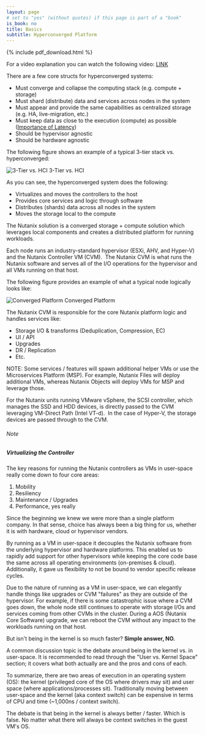 ```yaml
---
layout: page
# set to "yes" (without quotes) if this page is part of a "book"
is_book: no
title: Basics
subtitle: Hyperconverged Platform
---
```


{% include pdf_download.html %}

For a video explanation you can watch the following video: [LINK](https://youtu.be/OPYA5-V0yRo)

There are a few core structs for hyperconverged systems:

* Must converge and collapse the computing stack (e.g. compute + storage)
* Must shard (distribute) data and services across nodes in the system
* Must appear and provide the same capabilities as centralized storage (e.g. HA, live-migration, etc.)
* Must keep data as close to the execution (compute) as possible ([Importance of Latency](#anchor-a-brief-lesson-in-history-the-importance-of-latency))
* Should be hypervisor agnostic
* Should be hardware agnostic

The following figure shows an example of a typical 3-tier stack vs. hyperconverged:

![3-Tier vs. HCI](imagesv2/3tier_to_hci.png)
3-Tier vs. HCI

As you can see, the hyperconverged system does the following:

* Virtualizes and moves the controllers to the host
* Provides core services and logic through software
* Distributes (shards) data across all nodes in the system
* Moves the storage local to the compute

The Nutanix solution is a converged storage + compute solution which leverages local components and creates a distributed platform for running workloads.

Each node runs an industry-standard hypervisor (ESXi, AHV, and Hyper-V) and the Nutanix Controller VM (CVM).  The Nutanix CVM is what runs the Nutanix software and serves all of the I/O operations for the hypervisor and all VMs running on that host.

The following figure provides an example of what a typical node logically looks like:

![Converged Platform](imagesv2/converged_platform.png)
Converged Platform

The Nutanix CVM is responsible for the core Nutanix platform logic and handles services like:

* Storage I/O & transforms (Deduplication, Compression, EC)
* UI / API
* Upgrades
* DR / Replication
* Etc.

NOTE: Some services / features will spawn additional helper VMs or use the Microservices Platform (MSP). For example, Nutanix Files will deploy additional VMs, whereas Nutanix Objects will deploy VMs for MSP and leverage those.

For the Nutanix units running VMware vSphere, the SCSI controller, which manages the SSD and HDD devices, is directly passed to the CVM leveraging VM-Direct Path (Intel VT-d).  In the case of Hyper-V, the storage devices are passed through to the CVM.

<div data-type="note" class="note"><h6>Note</h6>
<h5>Virtualizing the Controller</h5>

<p>The key reasons for running the Nutanix controllers as VMs in user-space really come down to four core areas:</p>

<ol>
  <li>Mobility</li>
  <li>Resiliency</li>
  <li>Maintenance / Upgrades</li>
  <li>Performance, yes really</li>
</ol>

<p>Since the beginning we knew we were more than a single platform company.  In that sense, choice has always been a big thing for us, whether it is with hardware, cloud or hypervisor vendors.</p>

<p>By running as a VM in user-space it decouples the Nutanix software from the underlying hypervisor and hardware platforms.  This enabled us to rapidly add support for other hypervisors while keeping the core code base the same across all operating environments (on-premises & cloud).  Additionally, it gave us flexibility to not be bound to vendor specific release cycles.</p>


<p>Due to the nature of running as a VM in user-space, we can elegantly handle things like upgrades or CVM "failures" as they are outside of the hypervisor.  For example, if there is some catastrophic issue where a CVM goes down, the whole node still continues to operate with storage I/Os and services coming from other CVMs in the cluster.  During a AOS (Nutanix Core Software) upgrade, we can reboot the CVM without any impact to the workloads running on that host.</p>

<p>But isn't being in the kernel is so much faster? <b>Simple answer, NO.</b></p>

<p>A common discussion topic is the debate around being in the kernel vs. in user-space.  It is recommended to read through the "User vs. Kernel Space" section; it covers what both actually are and the pros and cons of each.</p>

<p>To summarize, there are two areas of execution in an operating system (OS): the kernel (privileged core of the OS where drivers may sit) and user space (where applications/processes sit).  Traditionally moving between user-space and the kernel (aka context switch) can be expensive in terms of CPU and time (~1,000ns / context switch).</p>

<p>The debate is that being in the kernel is always better / faster.  Which is false.  No matter what there will always be context switches in the guest VM's OS.  </p>

</div>
